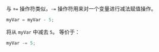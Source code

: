 与 `+=` 操作符类似，`-=` 操作符用来对一个变量进行减法赋值操作。

```js
myVar = myVar - 5;
```

将从 `myVar` 中减去 `5`。 等价于：

```js
myVar -= 5;
```


